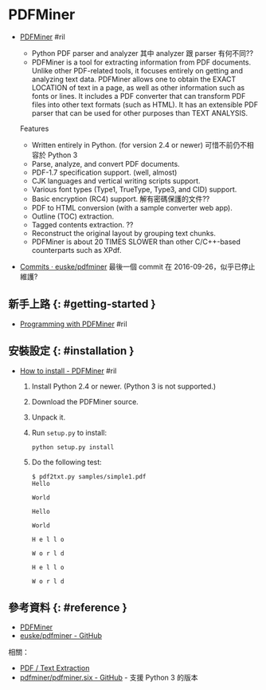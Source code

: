 # PDFMiner

  - [PDFMiner](https://euske.github.io/pdfminer/) #ril

      - Python PDF parser and analyzer 其中 analyzer 跟 parser 有何不同??
      - PDFMiner is a tool for extracting information from PDF documents. Unlike other PDF-related tools, it focuses entirely on getting and analyzing text data. PDFMiner allows one to obtain the EXACT LOCATION of text in a page, as well as other information such as fonts or lines. It includes a PDF converter that can transform PDF files into other text formats (such as HTML). It has an extensible PDF parser that can be used for other purposes than TEXT ANALYSIS.

    Features

      - Written entirely in Python. (for version 2.4 or newer) 可惜不前仍不相容於 Python 3
      - Parse, analyze, and convert PDF documents.
      - PDF-1.7 specification support. (well, almost)
      - CJK languages and vertical writing scripts support.
      - Various font types (Type1, TrueType, Type3, and CID) support.
      - Basic encryption (RC4) support. 解有密碼保護的文件??
      - PDF to HTML conversion (with a sample converter web app).
      - Outline (TOC) extraction.
      - Tagged contents extraction. ??
      - Reconstruct the original layout by grouping text chunks.
      - PDFMiner is about 20 TIMES SLOWER than other C/C++-based counterparts such as XPdf.

  - [Commits · euske/pdfminer](https://github.com/euske/pdfminer/commits/master) 最後一個 commit 在 2016-09-26，似乎已停止維護?

## 新手上路 {: #getting-started }

  - [Programming with PDFMiner](https://euske.github.io/pdfminer/programming.html) #ril

## 安裝設定 {: #installation }

  - [How to install - PDFMiner](https://euske.github.io/pdfminer/#install) #ril

     1. Install Python 2.4 or newer. (Python 3 is not supported.)
     2. Download the PDFMiner source.
     3. Unpack it.

     4. Run `setup.py` to install:

            python setup.py install

     5. Do the following test:

            $ pdf2txt.py samples/simple1.pdf
            Hello

            World

            Hello

            World

            H e l l o

            W o r l d

            H e l l o

            W o r l d

## 參考資料 {: #reference }

  - [PDFMiner](https://euske.github.io/pdfminer/)
  - [euske/pdfminer - GitHub](https://github.com/euske/pdfminer)

相關：

  - [PDF / Text Extraction](pdf.md#text-extraction)
  - [pdfminer/pdfminer.six - GitHub](https://github.com/pdfminer/pdfminer.six) - 支援 Python 3 的版本